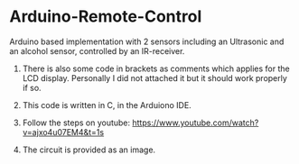 # Arduino-Remote-Control
Arduino based implementation with 2 sensors including an Ultrasonic and an alcohol sensor, controlled by an IR-receiver.

1. There is also some code in brackets as comments which applies for the LCD display. Personally I did not attached it but it should work properly if so.

2. This code is written in C, in the Arduiono IDE.

3. Follow the steps on youtube: https://www.youtube.com/watch?v=ajxo4u07EM4&t=1s

4. The circuit is provided as an image.

